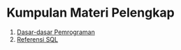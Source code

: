 # Kumpulan Materi Pelengkap

1. [Dasar-dasar Pemrograman](dasar-pemrograman.md)
2. [Referensi SQL](sql.md)